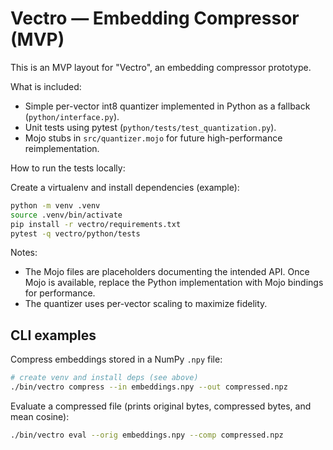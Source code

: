 # Vectro — Embedding Compressor (MVP)

This is an MVP layout for "Vectro", an embedding compressor prototype.

What is included:
- Simple per-vector int8 quantizer implemented in Python as a fallback (`python/interface.py`).
- Unit tests using pytest (`python/tests/test_quantization.py`).
- Mojo stubs in `src/quantizer.mojo` for future high-performance reimplementation.

How to run the tests locally:

Create a virtualenv and install dependencies (example):

```bash
python -m venv .venv
source .venv/bin/activate
pip install -r vectro/requirements.txt
pytest -q vectro/python/tests
```

Notes:
- The Mojo files are placeholders documenting the intended API. Once Mojo is available, replace the Python implementation with Mojo bindings for performance.
- The quantizer uses per-vector scaling to maximize fidelity.

CLI examples
-----------

Compress embeddings stored in a NumPy `.npy` file:

```bash
# create venv and install deps (see above)
./bin/vectro compress --in embeddings.npy --out compressed.npz
```

Evaluate a compressed file (prints original bytes, compressed bytes, and mean cosine):

```bash
./bin/vectro eval --orig embeddings.npy --comp compressed.npz
```

